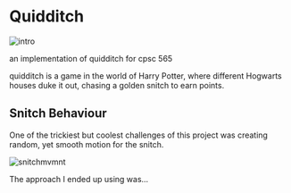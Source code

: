 # Quidditch

![intro](https://media.giphy.com/media/E807dDxYuoZ6QCxg3C/giphy.gif)

 an implementation of quidditch for cpsc 565

quidditch is a game in the world of Harry Potter, where different Hogwarts houses duke it out, chasing a golden snitch to earn points.

## Snitch Behaviour

One of the trickiest but coolest challenges of this project was creating random, yet smooth motion for the snitch. 

![snitchmvmnt](https://media.giphy.com/media/Sh5ZyrcP4BI5jpXVAc/giphy.gif)

The approach I ended up using was...

##